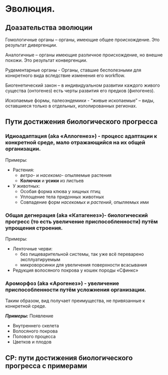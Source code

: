# Эволюция. 

## Доазательства эволюции

Гомологичные органы – органы, имеющие общее происхождение. Это результат дивергенции.

Аналогичные – органы имеющие различное происхождение, но внешне похожи. Это результат конвергенции.

Рудементарные органы - Органы, ставшие бесполезными для конкретного вида вследствие изменения его workflow.

Биогенетический закон – в индивидуальном развитии каждого живого существа (онтогенез) есть черты развития его  предков (филогенез).

Ископаемые формы, палеоэндемики - “живые ископаемые” – виды, оставшиеся только в отдельных, излолированных регионах.

## Пути достижения биологического прогресса

### Идиоадаптация (aka «Аллогенез») - процесс адаптации к конкретной среде, мало отражающийся на их общей организации.
Примеры:
- Растения:
    - _ветро-_ и _насекомо-_ опыляемые растения
    - **Колючки** и **усики** из листьев
- У животных:
    - Особая форма клюва у хищных птиц
    - Уплощение тела придонных животных
    - Совпадение форм _насекомых_ и _растений_, опыляемых ими
 
            
### Общая дегнерация (aka «Катагенез»)- биологический прогресс (то есть увеличение приспособленности) путём упрощения строения.
Примеры:
- Ленточные черви: 
    - без пищеварительной системы, так уже всё переварено эксплуатируемым
    - микроворсинки для увеличения поверхности всасывания
- Редукция волосяного покрова у кошек породы «Сфинкс»


### Ароморфоз (aka «Арогенез») - увеличение приспособленности путём усложнения организации.
 Таким образом, вид получает преимущества, не привязанные к конкретной среде.

_**Примеры:**_ Появление
- Внутреннего скелета
- Волосяного покрова
- Полового процесса
- Цветков и плодов

## СР: пути достижения биологического прогресса с примерами
